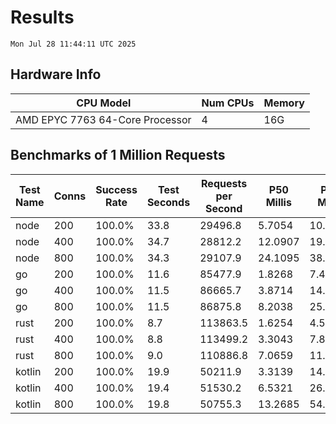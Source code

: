 # Results
`Mon Jul 28 11:44:11 UTC 2025`
## Hardware Info
| CPU Model | Num CPUs | Memory |
| --------- | -------- | ------ |
| AMD EPYC 7763 64-Core Processor | 4 | 16G |

## Benchmarks of 1 Million Requests
| Test Name | Conns | Success Rate | Test Seconds | Requests per Second | P50 Millis | P99 Millis | P99.9 Millis | API Memory MB | API CPU Time | API Threads |
| --------- | ----- | ------------ | ------------ | ------------------- | ---------- | ---------- | ------------ | ------------- | ------------ | ----------- |
| node | 200 | 100.0% | 33.8 | 29496.8 | 5.7054 | 10.4387 | 11.3183 | 111.6 | 00:00:34 | 7 |
| node | 400 | 100.0% | 34.7 | 28812.2 | 12.0907 | 19.5480 | 21.7997 | 144.1 | 00:00:35 | 7 |
| node | 800 | 100.0% | 34.3 | 29107.9 | 24.1095 | 38.9067 | 51.2870 | 152.4 | 00:00:34 | 7 |
| go | 200 | 100.0% | 11.6 | 85477.9 | 1.8268 | 7.4773 | 10.1160 | 17.2 | 00:00:27 | 11 |
| go | 400 | 100.0% | 11.5 | 86665.7 | 3.8714 | 14.0936 | 19.2102 | 24.5 | 00:00:27 | 11 |
| go | 800 | 100.0% | 11.5 | 86875.8 | 8.2038 | 25.2637 | 38.5160 | 37.4 | 00:00:27 | 12 |
| rust | 200 | 100.0% | 8.7 | 113863.5 | 1.6254 | 4.5855 | 6.1845 | 8.4 | 00:00:17 | 5 |
| rust | 400 | 100.0% | 8.8 | 113499.2 | 3.3043 | 7.8518 | 10.3762 | 13.0 | 00:00:17 | 5 |
| rust | 800 | 100.0% | 9.0 | 110886.8 | 7.0659 | 11.5495 | 17.7379 | 22.2 | 00:00:17 | 5 |
| kotlin | 200 | 100.0% | 19.9 | 50211.9 | 3.3139 | 14.3537 | 31.0992 | 342.7 | 00:01:01 | 155 |
| kotlin | 400 | 100.0% | 19.4 | 51530.2 | 6.5321 | 26.9810 | 64.7813 | 408.0 | 00:00:59 | 155 |
| kotlin | 800 | 100.0% | 19.8 | 50755.3 | 13.2685 | 54.2702 | 147.3885 | 483.2 | 00:00:59 | 155 |

